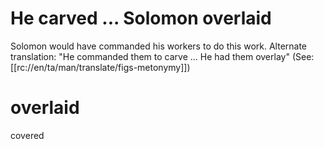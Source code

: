 # He carved ... Solomon overlaid

Solomon would have commanded his workers to do this work. Alternate translation: "He commanded them to carve ... He had them overlay" (See: [[rc://en/ta/man/translate/figs-metonymy]])

# overlaid

covered

